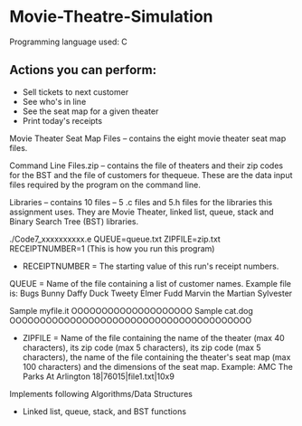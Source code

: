 # Movie-Theatre-Simulation
Programming language used: C

## Actions you can perform:
  - Sell tickets to next customer
  - See who's in line
  - See the seat map for a given theater
  - Print today's receipts


Movie Theater Seat Map Files – contains the eight movie theater seat map files.

Command Line Files.zip – contains the file of theaters and their zip codes for the BST and
the file of customers for thequeue. These are the data input files required by the program 
on the command line.

Libraries – contains 10 files – 5 .c files and 5.h files for the libraries this assignment 
uses. They are Movie Theater, linked list, queue, stack and Binary Search Tree (BST) libraries.


./Code7_xxxxxxxxxx.e QUEUE=queue.txt ZIPFILE=zip.txt RECEIPTNUMBER=1 (This is how you run this program)
* RECEIPTNUMBER = The starting value of this run's receipt numbers.

 QUEUE = Name of the file containing a list of customer names.
Example file is:
Bugs Bunny
Daffy Duck
Tweety
Elmer Fudd
Marvin the Martian Sylvester

Sample myfile.it OOOOOOOOOOOOOOOOOOOO
Sample cat.dog OOOOOOOOOOOOOOOOOOOOOOOOOOOOOOOOOOOOOOOO

* ZIPFILE = Name of the file containing the name of the theater (max 40 characters), its zip code (max 5 
characters), its zip code (max 5 characters), the name of the file containing the theater's seat map (max
100 characters) and the dimensions of the seat map.
Example: AMC The Parks At Arlington 18|76015|file1.txt|10x9



Implements following Algorithms/Data Structures
- Linked list, queue, stack, and BST functions



